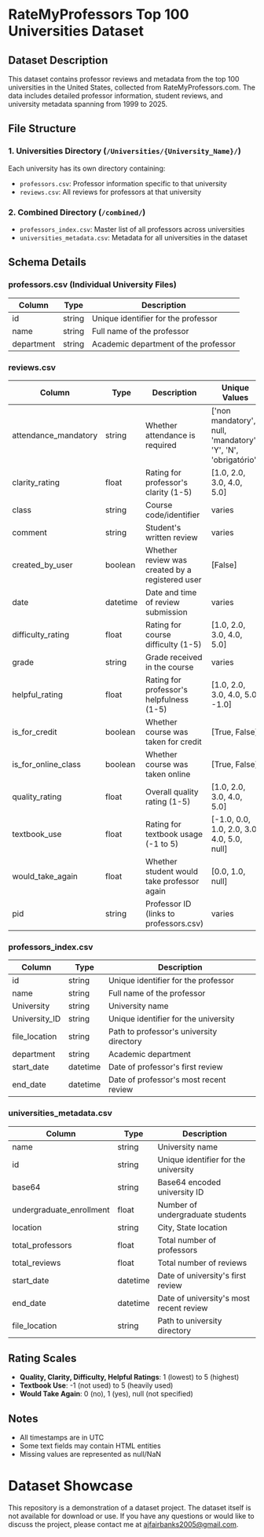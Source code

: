 # RateMyProfessors Top 100 Universities Dataset

## Dataset Description
This dataset contains professor reviews and metadata from the top 100 universities in the United States, collected from RateMyProfessors.com. The data includes detailed professor information, student reviews, and university metadata spanning from 1999 to 2025.

## File Structure

### 1. Universities Directory (`/Universities/{University_Name}/`)
Each university has its own directory containing:
- `professors.csv`: Professor information specific to that university
- `reviews.csv`: All reviews for professors at that university

### 2. Combined Directory (`/combined/`)
- `professors_index.csv`: Master list of all professors across universities
- `universities_metadata.csv`: Metadata for all universities in the dataset

## Schema Details

### professors.csv (Individual University Files)
| Column | Type | Description |
|--------|------|-------------|
| id | string | Unique identifier for the professor |
| name | string | Full name of the professor |
| department | string | Academic department of the professor |

### reviews.csv
| Column | Type | Description | Unique Values |
|--------|------|-------------|---------------|
| attendance_mandatory | string | Whether attendance is required | ['non mandatory', null, 'mandatory', 'Y', 'N', 'obrigatório'] |
| clarity_rating | float | Rating for professor's clarity (1-5) | [1.0, 2.0, 3.0, 4.0, 5.0] |
| class | string | Course code/identifier | varies |
| comment | string | Student's written review | varies |
| created_by_user | boolean | Whether review was created by a registered user | [False] |
| date | datetime | Date and time of review submission | varies |
| difficulty_rating | float | Rating for course difficulty (1-5) | [1.0, 2.0, 3.0, 4.0, 5.0] |
| grade | string | Grade received in the course | varies |
| helpful_rating | float | Rating for professor's helpfulness (1-5) | [1.0, 2.0, 3.0, 4.0, 5.0, -1.0] |
| is_for_credit | boolean | Whether course was taken for credit | [True, False] |
| is_for_online_class | boolean | Whether course was taken online | [True, False] |
| quality_rating | float | Overall quality rating (1-5) | [1.0, 2.0, 3.0, 4.0, 5.0] |
| textbook_use | float | Rating for textbook usage (-1 to 5) | [-1.0, 0.0, 1.0, 2.0, 3.0, 4.0, 5.0, null] |
| would_take_again | float | Whether student would take professor again | [0.0, 1.0, null] |
| pid | string | Professor ID (links to professors.csv) | varies |

### professors_index.csv
| Column | Type | Description |
|--------|------|-------------|
| id | string | Unique identifier for the professor |
| name | string | Full name of the professor |
| University | string | University name |
| University_ID | string | Unique identifier for the university |
| file_location | string | Path to professor's university directory |
| department | string | Academic department |
| start_date | datetime | Date of professor's first review |
| end_date | datetime | Date of professor's most recent review |

### universities_metadata.csv
| Column | Type | Description |
|--------|------|-------------|
| name | string | University name |
| id | string | Unique identifier for the university |
| base64 | string | Base64 encoded university ID |
| undergraduate_enrollment | float | Number of undergraduate students |
| location | string | City, State location |
| total_professors | float | Total number of professors |
| total_reviews | float | Total number of reviews |
| start_date | datetime | Date of university's first review |
| end_date | datetime | Date of university's most recent review |
| file_location | string | Path to university directory |

## Rating Scales
- **Quality, Clarity, Difficulty, Helpful Ratings**: 1 (lowest) to 5 (highest)
- **Textbook Use**: -1 (not used) to 5 (heavily used)
- **Would Take Again**: 0 (no), 1 (yes), null (not specified)

## Notes
- All timestamps are in UTC
- Some text fields may contain HTML entities
- Missing values are represented as null/NaN

# Dataset Showcase
This repository is a demonstration of a dataset project. The dataset itself is not available for download or use. If you have any questions or would like to discuss the project, please contact me at ajfairbanks2005@gmail.com.
